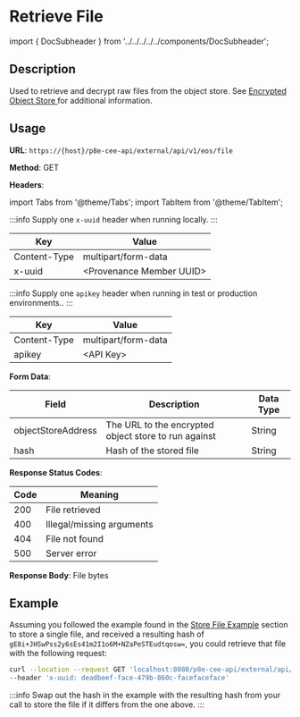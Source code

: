 # Retrieve File

import { DocSubheader } from '../../../../../components/DocSubheader';

<DocSubheader text="Retrieve and decrypt a file"
/>

## Description

Used to retrieve and decrypt raw files from the object store. See [Encrypted Object Store ](https://docs.provenance.io/p8e/overview/encrypted-object-store)for additional information.

## Usage

**URL**: `https://{host}/p8e-cee-api/external/api/v1/eos/file`

**Method**: GET

**Headers**:

import Tabs from '@theme/Tabs';
import TabItem from '@theme/TabItem';

<Tabs>
<TabItem value="local" label="Local">

:::info
Supply one `x-uuid` header when running locally.
:::

| Key          | Value                      |
| ------------ | -------------------------- |
| Content-Type | multipart/form-data        |
| x-uuid       | \<Provenance Member UUID\> |

</TabItem>
<TabItem value="test-production" label="Test/Production">

:::info
Supply one `apikey` header when running in test or production environments..
:::

| Key          | Value               |
| ------------ | ------------------- |
| Content-Type | multipart/form-data |
| apikey       | \<API Key\>         |

</TabItem>
</Tabs>

**Form Data**:

| Field              | Description                                          | Data Type |
| ------------------ | ---------------------------------------------------- | --------- |
| objectStoreAddress | The URL to the encrypted object store to run against | String    |
| hash               | Hash of the stored file                              | String    |

**Response Status Codes**:

| Code | Meaning                   |
| ---- | ------------------------- |
| 200  | File retrieved            |
| 400  | Illegal/missing arguments |
| 404  | File not found            |
| 500  | Server error              |

**Response Body**: File bytes

## Example

Assuming you followed the example found in the [Store File Example](store-file.md#example) section to store a single file, and received a resulting hash of `gE8i+JHSwPss2y6sEs41m2I1o6M+NZaPeSTEudtqosw=`, you could retrieve that file with the following request:

```bash
curl --location --request GET 'localhost:8080/p8e-cee-api/external/api/v1/eos/file?objectStoreAddress=grpc://localhost:5001&hash=gE8i+JHSwPss2y6sEs41m2I1o6M+NZaPeSTEudtqosw=' \
--header 'x-uuid: deadbeef-face-479b-860c-facefaceface'
```

:::info
Swap out the hash in the example with the resulting hash from your call to store the file if it differs from the one above.
:::
